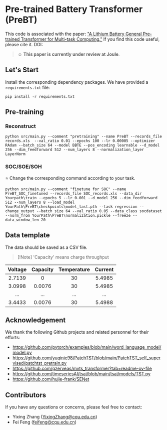 # Pre-trained Battery Transformer (PreBT)

This code is associated with the paper: ["A Lithium Battery General Pre-trained Transformer for Multi-task Computing."](https://github.com/EasinZhang/PreBT) If you find this code useful, please cite it. DOI:


> :relaxed: **This paper is currently under review at Joule**.


## Let's Start
Install the corresponding dependency packages. We have provided a ```requirements.txt``` file:
```
pip install -r requirements.txt
```

## Pre-training
### Reconstruct

```commandline
python src/main.py --comment "pretraining" --name PreBT --records_file records.xls  --val_ratio 0.01 --epochs 100 --lr 0.00005 --optimizer RAdam --batch_size 64 --model BBTE --pos_encoding learnable --d_model 256 --dim_feedforward 512 --num_layers 8 --normalization_layer LayerNorm
```
### SOC/SOE/SOH
:star: Change the corresponding command according to your task.
```commandline
python src/main.py --comment "finetune for SOC" --name PreBT_SOC_finetuned --records_file SOC_records.xls --data_dir Yourpath\train --epochs 5 --lr 0.001 --d_model 256 --dim_feedforward 512 --num_layers 8 --load_model YourPath\PreBT\checkpoints\model_last.pth --task regression --change_output --batch_size 64 --val_ratio 0.05 --data_class socdataset --norm_from YourPath\PreBT\normalization.pickle --freeze --data_window_len 20
```



## Data template
The data should be saved as a CSV file.
>[!Note]  'Capacity' means charge throughput

| Voltage |  Capacity   | Temperature | Current |
|:-------:|:-----------:|:-----------:|:-------:|
| 2.7139  |      0      |     30      | 5.4985  |
| 3.0998  |   0.0076    |     30      |   5.4985   |
|   ...   |     ...     |     ...     |   ...   |
|   3.4433   |     0.0076     |     30      |   5.4988   |

## Acknowledgement

We thank the following Github projects and related personnel for their efforts:
* https://github.com/pytorch/examples/blob/main/word_language_model/model.py
* https://github.com/yuqinie98/PatchTST/blob/main/PatchTST_self_supervised/patchtst_pretrain.py
* https://github.com/gzerveas/mvts_transformer?tab=readme-ov-file
* https://github.com/timeseriesAI/tsai/blob/main/tsai/models/TST.py
* https://github.com/hujie-frank/SENet


## Contributors

If you have any questions or concerns, please feel free to contact:
* Yixing Zhang (YixingZhang@cqu.edu.cn)
* Fei Feng (feifeng@cqu.edu.cn)